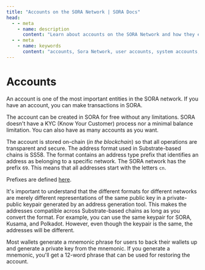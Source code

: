 ```yaml
---
title: "Accounts on the SORA Network | SORA Docs"
head:
  - - meta
    - name: description
      content: "Learn about accounts on the SORA Network and how they enable users to interact with the network and manage their assets. Explore the different types of accounts, such as user accounts and system accounts, and understand how they are used for transactions, staking, governance, and other activities within the SORA ecosystem."
  - - meta
    - name: keywords
      content: "accounts, Sora Network, user accounts, system accounts, asset management, transactions, staking, governance, Sora ecosystem"
---
```


# Accounts

An account is one of the most important entities in the SORA network. If you have an account, you can make transactions in SORA.

The account can be created in SORA for free without any limitations. SORA doesn't have a KYC (Know Your Customer) process nor a minimal balance limitation. You can also have as many accounts as you want.

The account is stored on-chain (_in the blockchain_) so that all operations are transparent and secure. The address format used in Substrate-based chains is SS58. The format contains an address type prefix that identifies an address as belonging to a specific network. The SORA network has the prefix `69`. This means that all addresses start with the letters `cn`.

Prefixes are defined [here](<https://github.com/paritytech/substrate/wiki/External-Address-Format-(SS58)>).

It's important to understand that the different formats for different networks are merely different representations of the same public key in a private-public keypair generated by an address generation tool. This makes the addresses compatible across Substrate-based chains as long as you convert the format. For example, you can use the same keypair for SORA, Kusama, and Polkadot. However, even though the keypair is the same, the addresses will be different.

Most wallets generate a mnemonic phrase for users to back their wallets up and generate a private key from the mnemonic. If you generate a mnemonic, you'll get a 12-word phrase that can be used for restoring the account.

<!-- TODO: Consider adding more contents from https://medium.com/sora-academy/sora-academy-ddfc86388a2f -->
